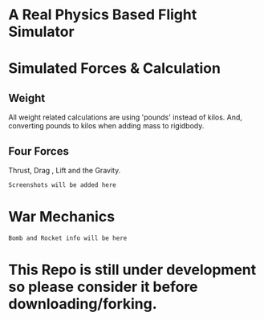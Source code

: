 # A Real Physics Based Flight Simulator

# Simulated Forces & Calculation

## Weight

All weight related calculations are using 'pounds' instead of kilos. And, converting pounds to kilos when adding mass to rigidbody.

## Four Forces

Thrust, Drag , Lift and the Gravity.

`Screenshots will be added here`

# War Mechanics
`Bomb and Rocket info will be here`

# This Repo is still under development so please consider it before downloading/forking.
